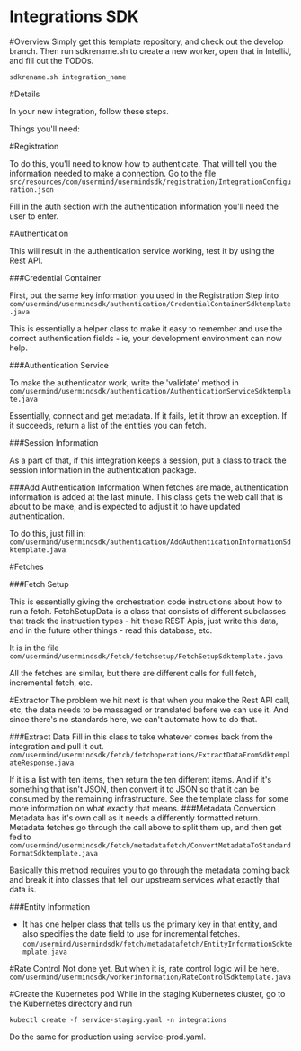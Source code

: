 # Integrations SDK

#Overview
Simply get this template repository, and check out the develop branch. Then run sdkrename.sh to create a new worker, open that in IntelliJ, and fill out the TODOs.

```sdkrename.sh integration_name```

#Details

In your new integration, follow these steps.

Things you'll need:

#Registration

To do this, you'll need to know how to authenticate. That will tell you the information needed to make a connection.
Go to the file 
```src/resources/com/usermind/usermindsdk/registration/IntegrationConfiguration.json```

Fill in the auth section with the authentication information you'll need the user to enter.

#Authentication

This will result in the authentication service working, test it by using the Rest API.

###Credential Container

First, put the same key information you used in the Registration Step into 
```com/usermind/usermindsdk/authentication/CredentialContainerSdktemplate.java```

This is essentially a helper class to make it easy to remember and use the correct authentication fields - ie, your development environment can now help.

###Authentication Service

To make the authenticator work, write the 'validate' method in 
```com/usermind/usermindsdk/authentication/AuthenticationServiceSdktemplate.java```

Essentially, connect and get metadata. If it fails, let it throw an exception. If it succeeds, return a list of the entities you can fetch.

###Session Information

As a part of that, if this integration keeps a session, put a class to track the session information in the authentication package.

###Add Authentication Information 
When fetches are made, authentication information is added at the last minute. This class gets the web call that is about to be make, and is expected to adjust it to have updated authentication.

To do this, just fill in:
```com/usermind/usermindsdk/authentication/AddAuthenticationInformationSdktemplate.java```


#Fetches

###Fetch Setup
    
This is essentially giving the orchestration code instructions about how to run a fetch. FetchSetupData is a class that consists of different subclasses that track the instruction types - hit these REST Apis, just write this data, and in the future other things - read this database, etc. 

It is in the file    
```com/usermind/usermindsdk/fetch/fetchsetup/FetchSetupSdktemplate.java```

All the fetches are similar, but there are different calls for full fetch, incremental fetch, etc.

#Extractor
The problem we hit next is that when you make the Rest API call, etc, the data needs to be massaged or translated before we can use it. And since there's no standards here, we can't automate how to do that.

###Extract Data
Fill in this class to take whatever comes back from the integration and pull it out.
```com/usermind/usermindsdk/fetch/fetchoperations/ExtractDataFromSdktemplateResponse.java```

If it is a list with ten items, then return the ten different items. And if it's something that isn't JSON, then convert it to JSON so that it can be consumed by the remaining infrastructure. See the template class for some more information on what exactly that means.
###Metadata Conversion 
Metadata has it's own call as it needs a differently formatted return. Metadata fetches go through the call above to split them up, and then get fed to
```com/usermind/usermindsdk/fetch/metadatafetch/ConvertMetadataToStandardFormatSdktemplate.java```

Basically this method requires you to go through the metadata coming back and break it into classes that tell our upstream services what exactly that data is.

###Entity Information
* It has one helper class that tells us the primary key in that entity, and also specifies the date field to use for incremental fetches.
```com/usermind/usermindsdk/fetch/metadatafetch/EntityInformationSdktemplate.java```


#Rate Control 
Not done yet. But when it is, rate control logic will be here.
```com/usermind/usermindsdk/workerinformation/RateControlSdktemplate.java```


#Create the Kubernetes pod
While in the staging Kubernetes cluster, go to the Kubernetes directory and run

```kubectl create -f service-staging.yaml -n integrations```

Do the same for production using service-prod.yaml.